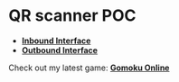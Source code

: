 # QR scanner POC

* <a href="nvios.github.io/qr-scanner/" target="_blank"><strong>Inbound Interface</strong></a>
* <a href="nvios.github.io/qr-scanner/?out" target="_blank"><strong>Outbound Interface</strong></a>

Check out my latest game: <a href="https://nvios.github.io/gomoku/" target="_blank"><strong>Gomoku Online</strong></a>
